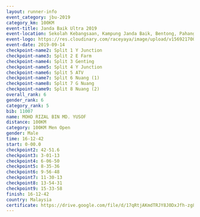 ```yaml
---
layout: runner-info 
event_category: jbu-2019 
category_km: 100KM 
event-title: Janda Baik Ultra 2019  
event-location: Sekolah Kebangsaan, Kampung Janda Baik, Bentong, Pahang, Malaysia 
event-logo: https://res.cloudinary.com/raceyaya/image/upload/v1569217009/logo/janda-baik_vch1pc.jpg 
event-date: 2019-09-14 
checkpoint-name2: Split 1 Y Junction 
checkpoint-name3: Split 2 E Farm 
checkpoint-name4: Split 3 Genting 
checkpoint-name5: Split 4 Y Junction 
checkpoint-name6: Split 5 ATV 
checkpoint-name7: Split 6 Nuang (1) 
checkpoint-name8: Split 7 G Nuang 
checkpoint-name9: Split 8 Nuang (2) 
overall_rank: 6
gender_rank: 6
category_rank: 5
bib: 11007
name: MOHD RIZAL BIN MD. YUSOF
distance: 100KM
category: 100KM Men Open
gender: Male
time: 16-12-42
start: 0-00.0
checkpoint2: 42-51.6
checkpoint3: 3-01-13
checkpoint4: 6-06-50
checkpoint5: 8-35-36
checkpoint6: 9-56-48
checkpoint7: 11-30-13
checkpoint8: 13-54-31
checkpoint9: 15-33-58
finish: 16-12-42
country: Malaysia
certificate: https://drive.google.com/file/d/17qRtjAKmdTRJY8J0DxJfh-zg8A1R5ZsX/view?usp=sharing
---
```

